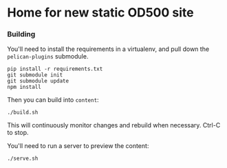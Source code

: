 # Home for new static OD500 site

### Building

You'll need to install the requirements in a virtualenv, and pull down the
`pelican-plugins` submodule.

    pip install -r requirements.txt
    git submodule init
    git submodule update
    npm install

Then you can build into `content`:

    ./build.sh

This will continuously monitor changes and rebuild when necessary. Ctrl-C to
stop.

You'll need to run a server to preview the content:

    ./serve.sh
